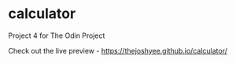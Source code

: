 # calculator
Project 4 for The Odin Project

Check out the live preview - https://thejoshyee.github.io/calculator/
